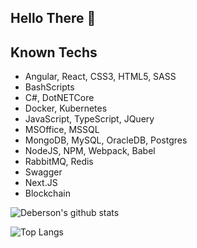 ## Hello There 🌱



## Known Techs

- Angular, React, CSS3, HTML5, SASS
- BashScripts
- C#, DotNETCore
- Docker, Kubernetes
- JavaScript, TypeScript, JQuery
- MSOffice, MSSQL
- MongoDB, MySQL, OracleDB, Postgres
- NodeJS, NPM, Webpack, Babel
- RabbitMQ, Redis
- Swagger
- Next.JS
- Blockchain

![Deberson's github stats](https://github-readme-stats.vercel.app/api?username=debersonpaula&show_icons=true&count_private=true&theme=dark)

![Top Langs](https://github-readme-stats.vercel.app/api/top-langs/?username=debersonpaula&langs_count=10&layout=compact&theme=dark)
